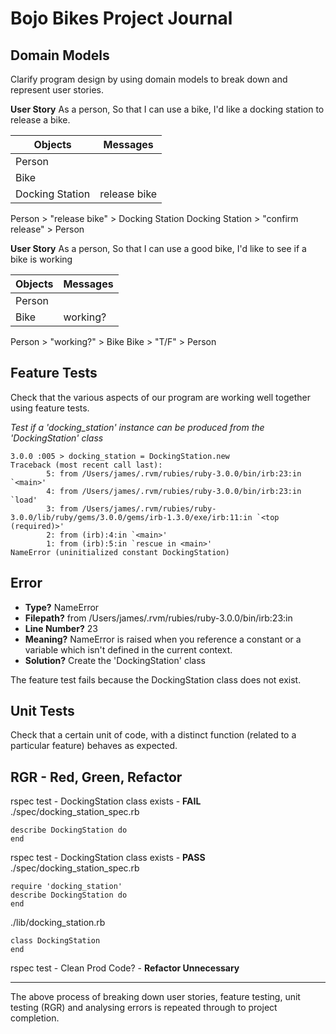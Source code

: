 # Bojo Bikes Project Journal

## Domain Models
Clarify program design by using domain models to break down and represent user stories.

**User Story**
As a person,
So that I can use a bike,
I'd like a docking station to release a bike.
 
| Objects | Messages |
| ------- | -------- |
| Person  |          |
| Bike    |          |
| Docking Station | release bike |

Person > "release bike" > Docking Station
Docking Station > "confirm release" > Person

**User Story**
As a person,
So that I can use a good bike,
I'd like to see if a bike is working

| Objects | Messages |
| ------- | -------- |
| Person  |          |
| Bike    | working? |

Person > "working?" > Bike
Bike > "T/F" > Person

## Feature Tests
Check that the various aspects of our program are working well together using feature tests.

*Test if a 'docking_station' instance can be produced from the 'DockingStation' class*

```
3.0.0 :005 > docking_station = DockingStation.new
Traceback (most recent call last):
        5: from /Users/james/.rvm/rubies/ruby-3.0.0/bin/irb:23:in `<main>'
        4: from /Users/james/.rvm/rubies/ruby-3.0.0/bin/irb:23:in `load'
        3: from /Users/james/.rvm/rubies/ruby-3.0.0/lib/ruby/gems/3.0.0/gems/irb-1.3.0/exe/irb:11:in `<top (required)>'
        2: from (irb):4:in `<main>'
        1: from (irb):5:in `rescue in <main>'
NameError (uninitialized constant DockingStation)
```

**Error**
---------
- **Type?** NameError
- **Filepath?** from /Users/james/.rvm/rubies/ruby-3.0.0/bin/irb:23:in
- **Line Number?** 23
- **Meaning?** NameError is raised when you reference a constant or a variable which isn't defined in the current context.
- **Solution?** Create the 'DockingStation' class

The feature test fails because the DockingStation class does not exist.

## Unit Tests
Check that a certain unit of code, with a distinct function (related to a particular feature) behaves as expected.

RGR - Red, Green, Refactor
--------------------------
rspec test - DockingStation class exists - **FAIL**
./spec/docking_station_spec.rb
```
describe DockingStation do
end
```

rspec test - DockingStation class exists - **PASS**
./spec/docking_station_spec.rb
```
require 'docking_station'
describe DockingStation do
end
```
./lib/docking_station.rb
```
class DockingStation
end
```

rspec test - Clean Prod Code? - **Refactor Unnecessary**

--------------

The above process of breaking down user stories, feature testing, unit testing (RGR) and analysing errors is repeated through to project completion.